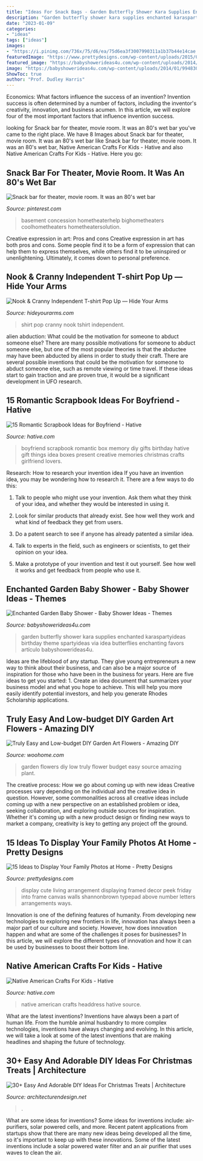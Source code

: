 ```yaml
---
title: "Ideas For Snack Bags - Garden Butterfly Shower Kara Supplies Enchanted Karaspartyideas Birthday Theme Spartyideas Via Idea Butterflies Enchanting Favors Artículo Babyshowerideas4u"
description: "Garden butterfly shower kara supplies enchanted karaspartyideas birthday theme spartyideas via idea butterflies enchanting favors artículo babyshowerideas4u"
date: "2023-01-09"
categories:
- "ideas"
tags: ["ideas"]
images:
- "https://i.pinimg.com/736x/75/d6/ea/75d6ea3f3007990311a1b37b44e14cae.jpg"
featuredImage: "https://www.prettydesigns.com/wp-content/uploads/2015/07/15-ideas-to-display-your-family-photos-at-home13.jpg"
featured_image: "https://babyshowerideas4u.com/wp-content/uploads/2014/01/994830_161397710711538_1592653542_n.jpg"
image: "https://babyshowerideas4u.com/wp-content/uploads/2014/01/994830_161397710711538_1592653542_n.jpg"
ShowToc: true
author: "Prof. Dudley Harris"
---
```



Economics: What factors influence the success of an invention?
Invention success is often determined by a number of factors, including the inventor's creativity, innovation, and business acumen. In this article, we will explore four of the most important factors that influence invention success.

	

		
looking for Snack bar for theater, movie room. It was an 80&#039;s wet bar you've came to the right place. We have 8 Images about Snack bar for theater, movie room. It was an 80&#039;s wet bar like Snack bar for theater, movie room. It was an 80&#039;s wet bar, Native American Crafts For Kids - Hative and also Native American Crafts For Kids - Hative. Here you go:
		
    
## Snack Bar For Theater, Movie Room. It Was An 80&#039;s Wet Bar

<img loading=lazy src="https://i.pinimg.com/736x/75/d6/ea/75d6ea3f3007990311a1b37b44e14cae.jpg" onerror="this.onerror=null;this.src='https://tse2.mm.bing.net/th?id=OIP.dL3pLIoZmqNNs_XLkdLqJQHaKY&amp;pid=15.1';" alt="Snack bar for theater, movie room. It was an 80&#039;s wet bar">

_Source: pinterest.com_

>basement concession hometheaterhelp bighometheaters coolhometheaters hometheatersolution. 

	

Creative expression in art: Pros and cons
Creative expression in art has both pros and cons. Some people find it to be a form of expression that can help them to express themselves, while others find it to be uninspired or unenlightening. Ultimately, it comes down to personal preference.

    
## Nook &amp; Cranny Independent T-shirt Pop Up — Hide Your Arms

<img loading=lazy src="http://hideyourarms.com/wp-content/uploads/2014/12/bearhug-nook-cranny-tshirt-popup.jpg" onerror="this.onerror=null;this.src='https://tse3.mm.bing.net/th?id=OIP.3nfzjTiza00waj_joDWCzwHaHa&amp;pid=15.1';" alt="Nook &amp; Cranny Independent T-shirt Pop Up — Hide Your Arms">

_Source: hideyourarms.com_

>shirt pop cranny nook tshirt independent. 

	

alien abduction: What could be the motivation for someone to abduct someone else?
There are many possible motivations for someone to abduct someone else, but one of the most popular theories is that the abductee may have been abducted by aliens in order to study their craft. There are several possible inventions that could be the motivation for someone to abduct someone else, such as remote viewing or time travel. If these ideas start to gain traction and are proven true, it would be a significant development in UFO research.

    
## 15 Romantic Scrapbook Ideas For Boyfriend - Hative

<img loading=lazy src="https://hative.com/wp-content/uploads/2014/06/scrapbook-ideas-for-boyfriend/14-scrapbook-ideas-for-lovers.jpg" onerror="this.onerror=null;this.src='https://tse4.mm.bing.net/th?id=OIP.7yqCcXCTzDaVwZay9thIkAHaJ4&amp;pid=15.1';" alt="15 Romantic Scrapbook Ideas for Boyfriend - Hative">

_Source: hative.com_

>boyfriend scrapbook romantic box memory diy gifts birthday hative gift things idea boxes present creative memories christmas crafts girlfriend lovers. 

	

Research: How to research your invention idea
If you have an invention idea, you may be wondering how to research it. There are a few ways to do this:
1. Talk to people who might use your invention. Ask them what they think of your idea, and whether they would be interested in using it.

2. Look for similar products that already exist. See how well they work and what kind of feedback they get from users.

3. Do a patent search to see if anyone has already patented a similar idea.

4. Talk to experts in the field, such as engineers or scientists, to get their opinion on your idea.

5. Make a prototype of your invention and test it out yourself. See how well it works and get feedback from people who use it.

    
## Enchanted Garden Baby Shower - Baby Shower Ideas - Themes

<img loading=lazy src="https://babyshowerideas4u.com/wp-content/uploads/2014/01/994830_161397710711538_1592653542_n.jpg" onerror="this.onerror=null;this.src='https://tse3.mm.bing.net/th?id=OIP.ELxxeE8rIrKFP29MgBOsCAHaLI&amp;pid=15.1';" alt="Enchanted Garden Baby Shower - Baby Shower Ideas - Themes">

_Source: babyshowerideas4u.com_

>garden butterfly shower kara supplies enchanted karaspartyideas birthday theme spartyideas via idea butterflies enchanting favors artículo babyshowerideas4u. 

	

Ideas are the lifeblood of any startup. They give young entrepreneurs a new way to think about their business, and can also be a major source of inspiration for those who have been in the business for years. Here are five ideas to get you started: 1. Create an idea document that summarizes your business model and what you hope to achieve. This will help you more easily identify potential investors, and help you generate Rhodes Scholarship applications. 
    
## Truly Easy And Low-budget DIY Garden Art Flowers - Amazing DIY

<img loading=lazy src="http://www.woohome.com/wp-content/uploads/2016/02/art-flower-garden-18.jpg" onerror="this.onerror=null;this.src='https://tse3.mm.bing.net/th?id=OIP.X6Ic02aSCz8dVUEFv3o7aAHaLH&amp;pid=15.1';" alt="Truly Easy and Low-budget DIY Garden Art Flowers - Amazing DIY">

_Source: woohome.com_

>garden flowers diy low truly flower budget easy source amazing plant. 

	

The creative process: How we go about coming up with new ideas
Creative processes vary depending on the individual and the creative idea in question. However, some commonalities across all creative ideas include coming up with a new perspective on an established problem or idea, seeking collaboration, and exploring outside sources for inspiration. Whether it's coming up with a new product design or finding new ways to market a company, creativity is key to getting any project off the ground.

    
## 15 Ideas To Display Your Family Photos At Home - Pretty Designs

<img loading=lazy src="https://www.prettydesigns.com/wp-content/uploads/2015/07/15-ideas-to-display-your-family-photos-at-home13.jpg" onerror="this.onerror=null;this.src='https://tse1.mm.bing.net/th?id=OIP.us8O4tYO0eBmEM2iTDJ-_wAAAA&amp;pid=15.1';" alt="15 Ideas to Display Your Family Photos at Home - Pretty Designs">

_Source: prettydesigns.com_

>display cute living arrangement displaying framed decor peek friday into frame canvas walls shannonbrown typepad above number letters arrangements ways. 

	

Innovation is one of the defining features of humanity. From developing new technologies to exploring new frontiers in life, innovation has always been a major part of our culture and society. However, how does innovation happen and what are some of the challenges it poses for businesses? In this article, we will explore the different types of innovation and how it can be used by businesses to boost their bottom line.

    
## Native American Crafts For Kids - Hative

<img loading=lazy src="https://hative.com/wp-content/uploads/2014/12/native-american-crafts/9-native-american-crafts.jpg" onerror="this.onerror=null;this.src='https://tse3.mm.bing.net/th?id=OIP._sbKmXj8O8ZTdfKLYGNIuQHaKO&amp;pid=15.1';" alt="Native American Crafts For Kids - Hative">

_Source: hative.com_

>native american crafts headdress hative source. 

	

What are the latest inventions?
Inventions have always been a part of human life. From the humble animal husbandry to more complex technologies, inventions have always changing and evolving. In this article, we will take a look at some of the latest inventions that are making headlines and shaping the future of technology.

    
## 30+ Easy And Adorable DIY Ideas For Christmas Treats | Architecture

<img loading=lazy src="https://cdn.architecturendesign.net/wp-content/uploads/2014/11/AD-DIY-Christmas-Treats-Anyone-Can-Make-29-New.jpg" onerror="this.onerror=null;this.src='https://tse3.mm.bing.net/th?id=OIP.PW8ZoBAqD6Zorc-a6LZtkgHaKe&amp;pid=15.1';" alt="30+ Easy And Adorable DIY Ideas For Christmas Treats | Architecture">

_Source: architecturendesign.net_

>. 

	

What are some ideas for inventions?
Some ideas for inventions include: air-purifiers, solar powered cells, and more. Recent patent applications from startups show that there are many new ideas being developed all the time, so it's important to keep up with these innovations. Some of the latest inventions include a solar powered water filter and an air purifier that uses waves to clean the air.

